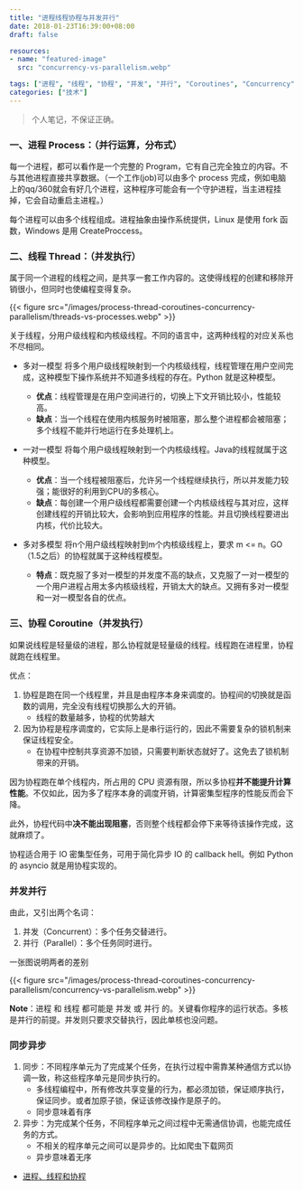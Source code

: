 ```yaml
---
title: "进程线程协程与并发并行"
date: 2018-01-23T16:39:00+08:00
draft: false

resources:
- name: "featured-image"
  src: "concurrency-vs-parallelism.webp"

tags: ["进程", "线程", "协程", "并发", "并行", "Coroutines", "Concurrency"]
categories: ["技术"]
---
```


>个人笔记，不保证正确。

### 一、进程 Process：（并行运算，分布式） 

每一个进程，都可以看作是一个完整的 Program，它有自己完全独立的内容。不与其他进程直接共享数据。（一个工作(job)可以由多个 process 完成，例如电脑上的qq/360就会有好几个进程，这种程序可能会有一个守护进程，当主进程挂掉，它会自动重启主进程。） 

每个进程可以由多个线程组成。进程抽象由操作系统提供，Linux 是使用 fork 函数，Windows 是用 CreateProccess。 

### 二、线程 Thread：（并发执行） 

属于同一个进程的线程之间，是共享一套工作内容的。这使得线程的创建和移除开销很小，但同时也使编程变得复杂。

{{< figure src="/images/process-thread-coroutines-concurrency-parallelism/threads-vs-processes.webp" >}}

关于线程，分用户级线程和内核级线程。不同的语言中，这两种线程的对应关系也不尽相同。

- 多对一模型
    将多个用户级线程映射到一个内核级线程，线程管理在用户空间完成，这种模型下操作系统并不知道多线程的存在。Python 就是这种模型。
    - **优点**：线程管理是在用户空间进行的，切换上下文开销比较小，性能较高。
    - **缺点**：当一个线程在使用内核服务时被阻塞，那么整个进程都会被阻塞；多个线程不能并行地运行在多处理机上。

- 一对一模型
    将每个用户级线程映射到一个内核级线程。Java的线程就属于这种模型。
    - **优点**：当一个线程被阻塞后，允许另一个线程继续执行，所以并发能力较强；能很好的利用到CPU的多核心。
    - **缺点**：每创建一个用户级线程都需要创建一个内核级线程与其对应，这样创建线程的开销比较大，会影响到应用程序的性能。并且切换线程要进出内核，代价比较大。

- 多对多模型
    将n个用户级线程映射到m个内核级线程上，要求 m <= n。GO（1.5之后）的协程就属于这种线程模型。
    - **特点**：既克服了多对一模型的并发度不高的缺点，又克服了一对一模型的一个用户进程占用太多内核级线程，开销太大的缺点。又拥有多对一模型和一对一模型各自的优点。


### 三、协程 Coroutine（并发执行）

如果说线程是轻量级的进程，那么协程就是轻量级的线程。线程跑在进程里，协程就跑在线程里。

优点：
1. 协程是跑在同一个线程里，并且是由程序本身来调度的。协程间的切换就是函数的调用，完全没有线程切换那么大的开销。
    - 线程的数量越多，协程的优势越大
1. 因为协程是程序调度的，它实际上是串行运行的，因此不需要复杂的锁机制来保证线程安全。
    - 在协程中控制共享资源不加锁，只需要判断状态就好了。这免去了锁机制带来的开销。

因为协程跑在单个线程内，所占用的 CPU 资源有限，所以多协程**并不能提升计算性能**。不仅如此，因为多了程序本身的调度开销，计算密集型程序的性能反而会下降。

此外，协程代码中**决不能出现阻塞**，否则整个线程都会停下来等待该操作完成，这就麻烦了。

协程适合用于 IO 密集型任务，可用于简化异步 IO 的 callback hell。例如 Python 的 asyncio 就是用协程实现的。

### 并发并行

由此，又引出两个名词： 
1. 并发（Concurrent）：多个任务交替进行。 
1. 并行（Parallel）：多个任务同时进行。 

一张图说明两者的差别

{{< figure src="/images/process-thread-coroutines-concurrency-parallelism/concurrency-vs-parallelism.webp" >}}

**Note**：进程 和 线程 都可能是 并发 或 并行 的。关键看你程序的运行状态。多核是并行的前提。并发则只要求交替执行，因此单核也没问题。

### 同步异步

1. 同步：不同程序单元为了完成某个任务，在执行过程中需靠某种通信方式以协调一致，称这些程序单元是同步执行的。
    - 多线程编程中，所有修改共享变量的行为，都必须加锁，保证顺序执行，保证同步。或者加原子锁，保证该修改操作是原子的。
    - 同步意味着有序
1. 异步：为完成某个任务，不同程序单元之间过程中无需通信协调，也能完成任务的方式。
    - 不相关的程序单元之间可以是异步的。比如爬虫下载网页
    - 异步意味着无序

- [进程、线程和协程](https://www.cnblogs.com/euphie/p/7008077.html)

